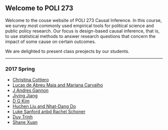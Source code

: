## Welcome to POLI 273

Welcome to the couse website of POLI 273 Causal Inference. In this
course, we survey most commonly used empirical tools for political
science and public policy research. Our focus is design-based causal
inference, that is, to use statistical methods to answer research
questions that concern the impact of some cause on certain outcomes.

We are delighted to present class preojects by our students.

---

### 2017 Spring

* [Christina Cottiero](./2017spring/Cottiero/blogci.html)
* [Lucas de Abreu Maia and Mariana Carvalho](./2017spring/dAM_Carvalho/CI-post.html)
* [J Andres Gannon](./2017spring/Gannon/Gannon_PS273_FinalProject.html)
* [Jiying Jiang](./2017spring/Jiang/jiang.html)
* [D G Kim](./2017spring/Kim/kim.html)
* [Huchen Liu and Nhat-Dang Do](./2017spring/Liu_Do/Liu_Do.html)
* [Luke Sanford anbd Rachel Schoner](./2017spring/Sanford_Schoner/Memo.html)
* [Duy Trinh](./2017spring/Trinh/trinh.html)
* [Shane Xuan](./2017spring/Xuan/xuan.html)


